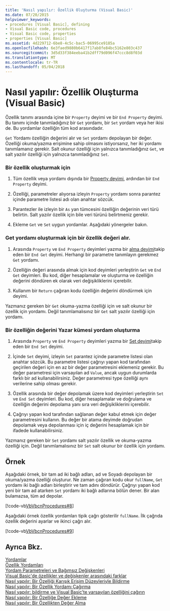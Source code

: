 ```yaml
---
title: 'Nasıl yapılır: Özellik Oluşturma (Visual Basic)'
ms.date: 07/20/2015
helpviewer_keywords:
- procedures [Visual Basic], defining
- Visual Basic code, procedures
- Visual Basic code, properties
- properties [Visual Basic]
ms.assetid: 4d229712-6be8-4c5c-bac5-06995ce9185a
ms.openlocfilehash: 6e3faed9880b6417f17ab8fe84bc5162e803c437
ms.sourcegitcommit: 3d5d33f384eeba41b2dff79d096f47ccc8d8f03d
ms.translationtype: MT
ms.contentlocale: tr-TR
ms.lasthandoff: 05/04/2018
---
```

# <a name="how-to-create-a-property-visual-basic"></a>Nasıl yapılır: Özellik Oluşturma (Visual Basic)
Özellik tanımı arasında içine bir `Property` deyimi ve bir `End Property` deyimi. Bu tanımı içinde tanımladığınız bir `Get` yordamı, bir `Set` yordam veya her ikisi de. Bu yordamlar özelliğin tüm kod arasındadır.  
  
 `Get` Yordamı özelliğin değerini alır ve `Set` yordamı depolayan bir değer. Özelliği okuma/yazma erişimine sahip olmasını istiyorsanız, her iki yordamı tanımlamanız gerekir. Salt okunur özelliği için yalnızca tanımladığınız `Get`, ve salt yazılır özelliği için yalnızca tanımladığınız `Set`.  
  
### <a name="to-create-a-property"></a>Bir özellik oluşturmak için  
  
1.  Tüm özellik veya yordamı dışında bir [Property deyimi](../../../../visual-basic/language-reference/statements/property-statement.md), ardından bir `End Property` deyimi.  
  
2.  Özelliği, parametreler alıyorsa izleyin `Property` yordamı sonra parantez içinde parametre listesi adı olan anahtar sözcük.  
  
3.  Parantezler ile izleyin bir `As` yan tümcesini özelliğin değerinin veri türü belirtin. Salt yazılır özellik için bile veri türünü belirtmeniz gerekir.  
  
4.  Ekleme `Get` ve `Set` uygun yordamlar. Aşağıdaki yönergeler bakın.  
  
### <a name="to-create-a-get-procedure-that-retrieves-a-property-value"></a>Get yordamı oluşturmak için bir özellik değeri alır.  
  
1.  Arasında `Property` ve `End Property` deyimleri yazma bir [alma deyimi](../../../../visual-basic/language-reference/statements/get-statement.md)takip eden bir `End Get` deyimi. Herhangi bir parametre tanımlayın gerekmez `Get` yordamı.  
  
2.  Özelliğin değeri arasında almak için kod deyimleri yerleştirin `Get` ve `End Get` deyimleri. Bu kod, diğer hesaplamalar ve oluşturma ve özelliğin değerini döndüren ek olarak veri değişikliklerini içerebilir.  
  
3.  Kullanım bir `Return` çağıran kodu özelliğin değerini döndürmek için deyimi.  
  
 Yazmanız gereken bir `Get` okuma-yazma özelliği için ve salt okunur bir özellik için yordamı. Değil tanımlamalısınız bir `Get` salt yazılır özelliği için yordamı.  
  
### <a name="to-create-a-set-procedure-that-writes-a-propertys-value"></a>Bir özelliğin değerini Yazar kümesi yordam oluşturma  
  
1.  Arasında `Property` ve `End Property` deyimleri yazma bir [Set deyimi](../../../../visual-basic/language-reference/statements/set-statement.md)takip eden bir `End Set` deyimi.  
  
2.  İçinde `Set` deyimi, izleyin `Set` parantez içinde parametre listesi olan anahtar sözcük. Bu parametre listesi çağrıyı yapan kod tarafından geçirilen değeri için en az bir değer parametresini eklemeniz gerekir. Bu değer parametresi için varsayılan ad `Value`, ancak uygun durumlarda farklı bir ad kullanabilirsiniz. Değer parametresi type özelliği aynı verilerine sahip olması gerekir.  
  
3.  Özellik arasında bir değer depolamak üzere kod deyimleri yerleştirin `Set` ve `End Set` deyimleri. Bu kod, diğer hesaplamalar ve doğrulama ve özelliğin değerini depolama yanı sıra veri değişikliklerini içerebilir.  
  
4.  Çağrıyı yapan kod tarafından sağlanan değer kabul etmek için değer parametresini kullanın. Bu değer bir atama deyimde doğrudan depolamak veya depolanması için iç değerini hesaplamak için bir ifadede kullanabilirsiniz.  
  
 Yazmanız gereken bir `Set` yordamı salt yazılır özellik ve okuma-yazma özelliği için. Değil tanımlamalısınız bir `Set` salt okunur bir özellik için yordamı.  
  
## <a name="example"></a>Örnek  
 Aşağıdaki örnek, bir tam ad iki bağlı adları, ad ve Soyadı depolayan bir okuma/yazma özelliği oluşturur. Ne zaman çağıran kodu okur `fullName`, `Get` yordamı iki bağlı adları birleştirir ve tam adını döndürür. Çağrıyı yapan kod yeni bir tam ad atarken `Set` yordamı iki bağlı adlarına bölün dener. Bir alan bulamazsa, tüm ad depolar.  
  
 [!code-vb[VbVbcnProcedures#8](./codesnippet/VisualBasic/how-to-create-a-property_1.vb)]  
  
 Aşağıdaki örnek özellik yordamları tipik çağrı gösterilir `fullName`. İlk çağrıda özellik değerini ayarlar ve ikinci çağrı alır.  
  
 [!code-vb[VbVbcnProcedures#9](./codesnippet/VisualBasic/how-to-create-a-property_2.vb)]  
  
## <a name="see-also"></a>Ayrıca Bkz.  
 [Yordamlar](./index.md)  
 [Özellik Yordamları](./property-procedures.md)  
 [Yordam Parametreleri ve Bağımsız Değişkenleri](./procedure-parameters-and-arguments.md)  
 [Visual Basic'de özellikler ve değişkenler arasındaki farklar](./differences-between-properties-and-variables.md)  
 [Nasıl yapılır: Bir Özelliği Karışık Erişim Düzeyleriyle Bildirme](./how-to-declare-a-property-with-mixed-access-levels.md)  
 [Nasıl yapılır: Bir Özellik Yordamı Çağırma](./how-to-call-a-property-procedure.md)  
 [Nasıl yapılır: bildirme ve Visual Basic'te varsayılan özelliğini çağırın](./how-to-declare-and-call-a-default-property.md)  
 [Nasıl yapılır: Bir Özelliğe Değer Ekleme](./how-to-put-a-value-in-a-property.md)  
 [Nasıl yapılır: Bir Özellikten Değer Alma](./how-to-get-a-value-from-a-property.md)
